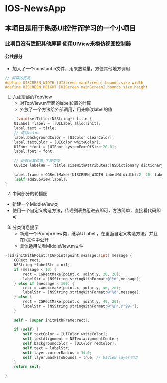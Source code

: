 # IOS-NewsApp

## 本项目是用于熟悉UI控件而学习的一个小项目

### 此项目没有适配其他屏幕  使用UIView来模仿视图控制器

#### 公共部分
- 加入了一个constant.h文件，用来放常量，方便其他地方调用
```objective-c
// 屏幕的宽高
#define UISCREEN_WIDTH [UIScreen mainScreen].bounds.size.width
#define UISCREEN_HEIGHT [UIScreen mainScreen].bounds.size.height
```

1. 完成顶部的TopView
	- 对TopView.m里面的label位置的计算
	- 外放了一个方法给外部调用，用来修改label的值
```objective-c
	-(void)setTitle:(NSString*) title {
    UILabel *label = [[UILabel alloc]init];
    label.text = title;
    // 清除color
    label.backgroundColor = [UIColor clearColor];
    label.textColor = [UIColor whiteColor];
    UIFont *font = [UIFont systemFontOfSize:20.0];
    label.font = font;
    
    // 动态计算位置,字典类型
    CGSize labelHW = [title sizeWithAttributes:[NSDictionary dictionaryWithObjectsAndKeys:font,NSFontAttributeName, nil]];
    
    label.frame = CGRectMake((UISCREEN_WIDTH-labelHW.width)/2, 20, labelHW.width, labelHW.height);
    [self addSubview:label];
}
```

2. 中间部分的轮播图
  - 新建一个MiddleView类
  - 使用一个自定义构造方法，传递列表数组进去即可，方法简单，直接看代码即可

3. 分类消息提示
	- 新建一个PromprView类，继承UILabel ，在里面自定义构造方法，并且在h文件中公开
	- 具体适用法看MiddleView.m文件
```objective-c
-(id)initWithPoint:(CGPoint)point meaasge:(int) message {
    CGRect rect;
    NSString *labelStr = nil;
    if (message < 10) {
        rect = CGRectMake(point.x, point.y, 20, 20);
        labelStr = [NSString stringWithFormat:@"%d",message];
    } else if (message < 100) {
        rect = CGRectMake(point.x, point.y, 40, 20);
        labelStr = [NSString stringWithFormat:@"%d",message];
    } else {
        rect = CGRectMake(point.x, point.y, 40, 20);
        labelStr = [NSString stringWithFormat:@"%@",@"99+"];
    }
    
    self = [super initWithFrame:rect];
    
    if (self) {
        self.textColor = [UIColor whiteColor];
        self.textAlignment = NSTextAlignmentCenter;
        self.backgroundColor = [UIColor redColor];
        self.text = labelStr;
        self.layer.cornerRadius = 10.0;
        self.layer.masksToBounds = true; // UIView layer剪切
    }
    return self;
    
}

```